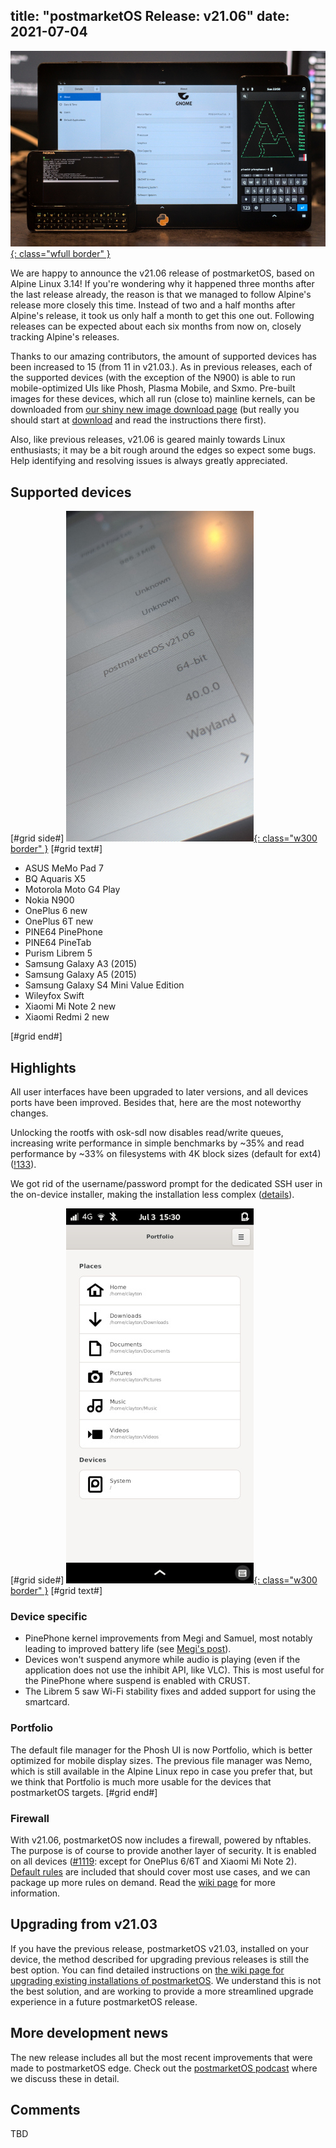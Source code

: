 title: "postmarketOS Release: v21.06"
date: 2021-07-04
---
[![](/static/img/2021-07/v21.06_multi_devices_thumb.jpg){: class="wfull border" }](/static/img/2021-07/v21.06_multi_devices.jpg)

We are happy to announce the v21.06 release of postmarketOS, based on Alpine
Linux 3.14! If you're wondering why it happened three months after the last
release already, the reason is that we managed to follow Alpine's release more
closely this time. Instead of two and a half months after Alpine's release, it
took us only half a month to get this one out. Following releases can be
expected about each six months from now on, closely tracking Alpine's releases.

Thanks to our amazing contributors, the amount of supported devices has been
increased to 15 (from 11 in v21.03.). As in previous releases, each of the
supported devices (with the exception of the N900) is able to run
mobile-optimized UIs like Phosh, Plasma Mobile, and Sxmo. Pre-built images for
these devices, which all run (close to) mainline kernels, can be downloaded
from
[our shiny new image download page](https://images.postmarketos.org/bpo/v21.06/)
(but really you should start at [download](https://postmarketos.org/download/)
and read the instructions there first).

Also, like previous releases, v21.06 is geared mainly towards Linux
enthusiasts; it may be a bit rough around the edges so expect some bugs. Help
identifying and resolving issues is always greatly appreciated.

## Supported devices
[#grid side#]
[![](/static/img/2021-07/v21.06_pinetab_thumb.jpg){: class="w300 border" }](/static/img/2021-07/v21.06_pinetab.jpg)
[#grid text#]

* ASUS MeMo Pad 7
* BQ Aquaris X5
* Motorola Moto G4 Play
* Nokia N900
* OnePlus 6 <span class="new">new</span>
* OnePlus 6T <span class="new">new</span>
* PINE64 PinePhone
* PINE64 PineTab
* Purism Librem 5
* Samsung Galaxy A3 (2015)
* Samsung Galaxy A5 (2015)
* Samsung Galaxy S4 Mini Value Edition
* Wileyfox Swift
* Xiaomi Mi Note 2 <span class="new">new</span>
* Xiaomi Redmi 2 <span class="new">new</span>

[#grid end#]

## Highlights

All user interfaces have been upgraded to later versions, and all devices ports
have been improved. Besides that, here are the most noteworthy changes.

Unlocking the rootfs with osk-sdl now disables read/write queues, increasing
write performance in simple benchmarks by ~35% and read performance by ~33% on
filesystems with 4K block sizes (default for ext4)
([!133](https://gitlab.com/postmarketOS/osk-sdl/-/merge_requests/133)).

We got rid of the username/password prompt for the dedicated SSH user in the
on-device installer, making the installation less complex
([details](https://postmarketos.org/edge/2021/06/18/ondev-ssh/)).

[#grid side#]
[![](/static/img/2021-07/v21.06_portfolio_thumb.jpg){: class="w300 border" }](/static/img/2021-07/v21.06_portfolio.jpg)
[#grid text#]

### Device specific
* PinePhone kernel improvements from Megi and Samuel, most notably leading to
  improved battery life (see [Megi's post](https://xnux.eu/log/#033)).
* Devices won't suspend anymore while audio is playing (even if the application
  does not use the inhibit API, like VLC). This is most useful for the
  PinePhone where suspend is enabled with CRUST.
* The Librem 5 saw Wi-Fi stability fixes and added support for using the
  smartcard.

### Portfolio
The default file manager for the Phosh UI is now Portfolio, which is better
optimized for mobile display sizes. The previous file manager was Nemo, which
is still available in the Alpine Linux repo in case you prefer that, but we
think that Portfolio is much more usable for the devices that postmarketOS
targets.
[#grid end#]

### Firewall
With v21.06, postmarketOS now includes a firewall, powered by nftables. The
purpose is of course to provide another layer of security. It is enabled on
all devices ([#1119](https://gitlab.com/postmarketOS/pmaports/-/issues/1119):
except for OnePlus 6/6T and Xiaomi Mi Note 2).
[Default rules](https://wiki.postmarketos.org/wiki/Firewall#Default_rules) are
included that should cover most use cases, and we can package up more rules on
demand. Read the [wiki page](https://wiki.postmarketos.org/wiki/Firewall) for
more information.

## Upgrading from v21.03

If you have the previous release, postmarketOS v21.03, installed on your
device, the method described for upgrading previous releases is still the best
option. You can find detailed instructions on [the wiki page for upgrading
existing installations of
postmarketOS](https://wiki.postmarketos.org/wiki/Upgrade_release). We
understand this is not the best solution, and are working to provide a more
streamlined upgrade experience in a future postmarketOS release.

## More development news

The new release includes all but the most recent improvements that were made to
postmarketOS edge. Check out the
[postmarketOS podcast](https://cast.postmarketos.org/) where we discuss these
in detail.

## Comments

TBD
